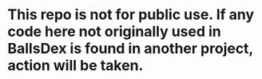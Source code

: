 # This repo is not for public use. If any code here not originally used in BallsDex is found in another project, action will be taken.
